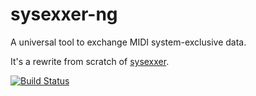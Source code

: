 # sysexxer-ng
A universal tool to exchange MIDI system-exclusive data.

It's a rewrite from scratch of [sysexxer](https://sourceforge.net/projects/sysexxer/).

[![Build Status](https://semaphoreci.com/api/v1/jpcima/sysexxer-ng/branches/master/badge.svg)](https://semaphoreci.com/jpcima/sysexxer-ng)
